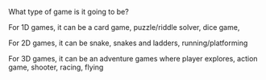 What type of game is it going to be?

For 1D games, it can be a card game, puzzle/riddle solver, dice game,

For 2D games, it can be snake, snakes and ladders, running/platforming

For 3D games, it can be an adventure games where player explores, action game, shooter, racing, flying
